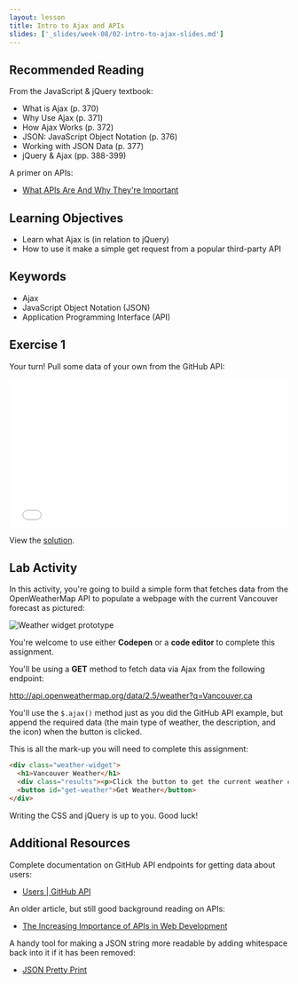 ```yaml
---
layout: lesson
title: Intro to Ajax and APIs
slides: ['_slides/week-08/02-intro-to-ajax-slides.md']
---
```


## Recommended Reading

From the JavaScript & jQuery textbook:

- What is Ajax (p. 370)
- Why Use Ajax (p. 371)
- How Ajax Works (p. 372)
- JSON: JavaScript Object Notation (p. 376)
- Working with JSON Data (p. 377)
- jQuery & Ajax (pp. 388-399)

A primer on APIs:

- [What APIs Are And Why They're Important](http://readwrite.com/2013/09/19/api-defined)

## Learning Objectives

- Learn what Ajax is (in relation to jQuery)
- How to use it make a simple get request from a popular third-party API

## Keywords

- Ajax
- JavaScript Object Notation (JSON)
- Application Programming Interface (API)

## Exercise 1

Your turn! Pull some data of your own from the GitHub API:

<iframe height='268' scrolling='no' src='//codepen.io/redacademy/embed/yNJLgR/?height=268&theme-id=0&default-tab=js' frameborder='no' allowtransparency='true' allowfullscreen='true' style='width: 100%;'>See the Pen <a href='http://codepen.io/redacademy/pen/yNJLgR/'>yNJLgR</a> by RED Academy (<a href='http://codepen.io/redacademy'>@redacademy</a>) on <a href='http://codepen.io'>CodePen</a>.
</iframe>

View the [solution](http://codepen.io/redacademy/pen/NqrmWL).

## Lab Activity

In this activity, you're going to build a simple form that fetches data from the OpenWeatherMap API to populate a webpage with the current Vancouver forecast as pictured:

![Weather widget prototype](/public/files/labs/ajax-lab.gif)

You're welcome to use either **Codepen** or a **code editor** to complete this assignment.

You'll be using a **GET** method to fetch data via Ajax from the following endpoint:

http://api.openweathermap.org/data/2.5/weather?q=Vancouver,ca

You'll use the `$.ajax()` method just as you did the GitHub API example, but append the required data (the main type of weather, the description, and the icon) when the button is clicked.

This is all the mark-up you will need to complete this assignment:

```html
<div class="weather-widget">
  <h1>Vancouver Weather</h1>
  <div class="results"><p>Click the button to get the current weather conditions...</p></div>
  <button id="get-weather">Get Weather</button>
</div>
```

Writing the CSS and jQuery is up to you. Good luck!

## Additional Resources

Complete documentation on GitHub API endpoints for getting data about users:

- [Users | GitHub API](https://developer.github.com/v3/users/)

An older article, but still good background reading on APIs:

- [The Increasing Importance of APIs in Web Development](https://code.tutsplus.com/articles/the-increasing-importance-of-apis-in-web-development--net-22368)

A handy tool for making a JSON string more readable by adding whitespace back into it if it has been removed:

- [JSON Pretty Print](http://jsonprettyprint.com/)
